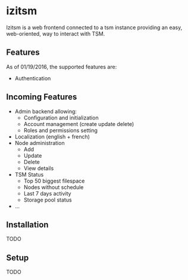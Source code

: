 # izitsm
Izitsm is a web frontend connected to a tsm instance providing an easy, web-oriented, way to interact with TSM.

## Features
As of 01/19/2016, the supported features are:
- Authentication

## Incoming Features
- Admin backend allowing:
  - Configuration and initialization
  - Account management (create update delete)
  - Roles and permissions setting
- Localization (english + french)
- Node administration
  - Add
  - Update
  - Delete
  - View details
- TSM Status
  - Top 50 biggest filespace
  - Nodes without schedule
  - Last 7 days activity
  - Storage pool status
- ...

## Installation
TODO

## Setup
TODO
